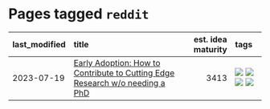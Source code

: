 # Pages tagged `reddit`

|last_modified|title|est. idea maturity|tags
|:---|:---|---:|:---|
|2023-07-19|[Early Adoption: How to Contribute to Cutting Edge Research w/o needing a PhD](../early_adoption_and_fomo.md)|3413|[![](https://img.shields.io/badge/tag-career_advice-1ee399)](../tags/career_advice.md) [![](https://img.shields.io/badge/tag-early_adoption-49fd1a)](../tags/early_adoption.md) [![](https://img.shields.io/badge/tag-mentoring-6edb5)](../tags/mentoring.md) [![](https://img.shields.io/badge/tag-reddit-f1c85)](../tags/reddit.md)|